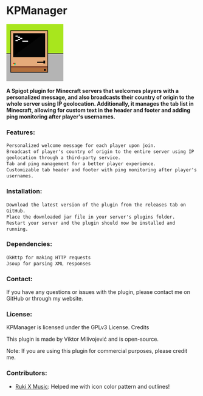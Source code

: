 # KPManager
<img src="https://github.com/Kame03/KPManager/blob/master/assets/icon/icon.png" alt="icon" width="150"/>


**A Spigot plugin for Minecraft servers that welcomes players with a personalized message, and also broadcasts their country of origin to the whole server using IP geolocation. Additionally, it manages the tab list in Minecraft, allowing for custom text in the header and footer and adding ping monitoring after player's usernames.**

### Features:


    Personalized welcome message for each player upon join.
    Broadcast of player's country of origin to the entire server using IP geolocation through a third-party service.
    Tab and ping management for a better player experience.
    Customizable tab header and footer with ping monitoring after player's usernames.

### Installation:

    Download the latest version of the plugin from the releases tab on GitHub.
    Place the downloaded jar file in your server's plugins folder.
    Restart your server and the plugin should now be installed and running.

### Dependencies:

    OkHttp for making HTTP requests
    Jsoup for parsing XML responses

### Contact:
If you have any questions or issues with the plugin, please contact me on GitHub or through my website.

### License:
KPManager is licensed under the GPLv3 License.
Credits

This plugin is made by Viktor Milivojević and is open-source.

Note: If you are using this plugin for commercial purposes, please credit me.

### Contributors:
- [Ruki X Music](https://www.youtube.com/@RukiXMusic): Helped me with icon color pattern and outlines!

